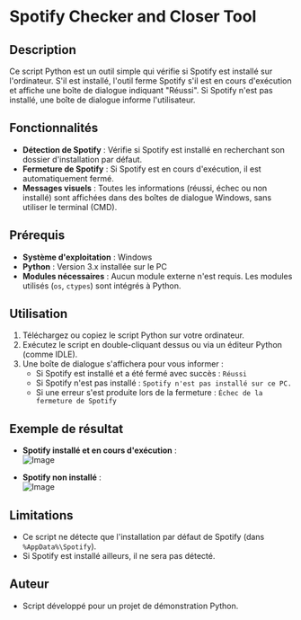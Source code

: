 # Spotify Checker and Closer Tool

## Description
Ce script Python est un outil simple qui vérifie si Spotify est installé sur l'ordinateur. S'il est installé, l'outil ferme Spotify s'il est en cours d'exécution et affiche une boîte de dialogue indiquant "Réussi". Si Spotify n'est pas installé, une boîte de dialogue informe l'utilisateur.

## Fonctionnalités
- **Détection de Spotify** : Vérifie si Spotify est installé en recherchant son dossier d'installation par défaut.
- **Fermeture de Spotify** : Si Spotify est en cours d'exécution, il est automatiquement fermé.
- **Messages visuels** : Toutes les informations (réussi, échec ou non installé) sont affichées dans des boîtes de dialogue Windows, sans utiliser le terminal (CMD).

## Prérequis
- **Système d'exploitation** : Windows
- **Python** : Version 3.x installée sur le PC
- **Modules nécessaires** : Aucun module externe n'est requis. Les modules utilisés (`os`, `ctypes`) sont intégrés à Python.

## Utilisation
1. Téléchargez ou copiez le script Python sur votre ordinateur.
2. Exécutez le script en double-cliquant dessus ou via un éditeur Python (comme IDLE).
3. Une boîte de dialogue s'affichera pour vous informer :
   - Si Spotify est installé et a été fermé avec succès : `Réussi`
   - Si Spotify n'est pas installé : `Spotify n'est pas installé sur ce PC.`
   - Si une erreur s'est produite lors de la fermeture : `Échec de la fermeture de Spotify`

## Exemple de résultat
- **Spotify installé et en cours d'exécution** :  
  ![Image](https://via.placeholder.com/200x100?text=Spotify+fermé+avec+succès)

- **Spotify non installé** :  
  ![Image](https://via.placeholder.com/200x100?text=Spotify+non+installé)

## Limitations
- Ce script ne détecte que l'installation par défaut de Spotify (dans `%AppData%\Spotify`).
- Si Spotify est installé ailleurs, il ne sera pas détecté.

## Auteur
- Script développé pour un projet de démonstration Python.
